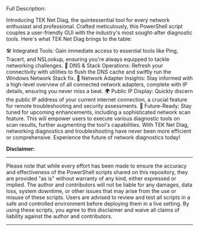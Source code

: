 Full Description:

Introducing TEK Net Diag, the quintessential tool for every network enthusiast and professional. Crafted meticulously, this PowerShell script couples a user-friendly GUI with the industry's most sought-after diagnostic tools. Here's what TEK Net Diag brings to the table:

🛠️ Integrated Tools: Gain immediate access to essential tools like Ping, Tracert, and NSLookup, ensuring you're always equipped to tackle networking challenges.
🔄 DNS & Stack Operations: Refresh your connectivity with utilities to flush the DNS cache and swiftly run the Windows Network Stack fix.
📶 Network Adapter Insights: Stay informed with a high-level overview of all connected network adapters, complete with IP details, ensuring you never miss a beat.
🌍 Public IP Display: Quickly discern the public IP address of your current internet connection, a crucial feature for remote troubleshooting and security assessments.
🚀 Future-Ready: Stay tuned for upcoming enhancements, including a sophisticated network scan feature. This will empower users to execute various diagnostic tools on scan results, further augmenting the tool's capabilities.
With TEK Net Diag, networking diagnostics and troubleshooting have never been more efficient or comprehensive. Experience the future of network diagnostics today!

**Disclaimer:**

---

Please note that while every effort has been made to ensure the accuracy and effectiveness of the PowerShell scripts shared on this repository, they are provided "as is" without warranty of any kind, either expressed or implied. The author and contributors will not be liable for any damages, data loss, system downtime, or other issues that may arise from the use or misuse of these scripts. Users are advised to review and test all scripts in a safe and controlled environment before deploying them in a live setting. By using these scripts, you agree to this disclaimer and waive all claims of liability against the author and contributors.

---
